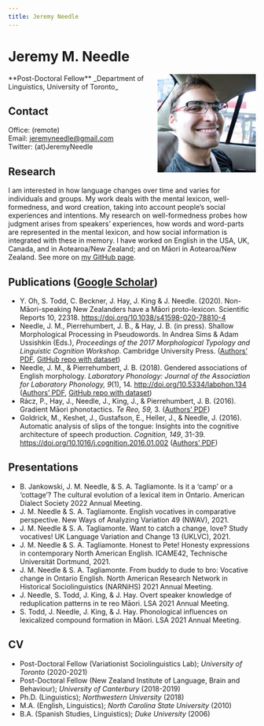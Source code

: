 ```yaml
---
title: Jeremy Needle
---
```

# Jeremy M. Needle
<img src="./jeremy_lo-res.jpeg" style="width: 200px; float: right;" />  
**Post-Doctoral Fellow**  
_Department of Linguistics, University of Toronto_

## Contact
Office: (remote)  
Email: <jeremyneedle@gmail.com>  
Twitter: (at)JeremyNeedle

## Research
I am interested in how language changes over time and varies for individuals and groups. My work deals with the mental lexicon, well-formedness, and word creation, taking into account people’s social experiences and intentions. My research on well-formedness probes how judgment arises from speakers’ experiences, how words and word-parts are represented in the mental lexicon, and how social information is integrated with these in memory. I have worked on English in the USA, UK, Canada, and in Aotearoa/New Zealand; and on Māori in Aotearoa/New Zealand. See more on [my GitHub page](https://github.com/jeremyneedle).

## Publications ([Google Scholar](https://scholar.google.com/citations?user=n9jbZNsAAAAJ&hl=en))
* Y. Oh, S. Todd, C. Beckner, J. Hay, J. King & J. Needle. (2020). Non-Māori-speaking New Zealanders have a Māori proto-lexicon. Scientific Reports 10, 22318. https://doi.org/10.1038/s41598-020-78810-4  
* Needle, J. M., Pierrehumbert, J. B., & Hay, J. B. (in press). Shallow Morphological Processing in Pseudowords. In Andrea Sims & Adam Ussishkin (Eds.), _Proceedings of the 2017 Morphological Typology and Linguistic Cognition Workshop_. Cambridge University Press. ([Authors’ PDF](https://github.com/jeremyneedle/NeedlePierrehumbertHay_Pseudowords/blob/master/pseudowords_mtlc_share.pdf), [GitHub repo with dataset](https://github.com/jeremyneedle/NeedlePierrehumbertHay_Pseudowords))
* Needle, J. M., & Pierrehumbert, J. B. (2018). Gendered associations of English morphology. _Laboratory Phonology: Journal of the Association for Laboratory Phonology, 9_(1), 14. http://doi.org/10.5334/labphon.134 ([Authors’ PDF](https://github.com/jeremyneedle/NeedlePierrehumbert2018_Gendered/blob/master/gender_decomp_inline-images.pdf), [GitHub repo with dataset](https://github.com/jeremyneedle/NeedlePierrehumbert2018_Gendered))
* Rácz, P., Hay, J., Needle, J., King, J., & Pierrehumbert, J. B. (2016). Gradient Māori phonotactics. _Te Reo, 59,_ 3. ([Authors’ PDF](http://www.phon.ox.ac.uk/jpierrehumbert/publications/gradient_maori_phonotactics_te_reo.pdf))
* Goldrick, M., Keshet, J., Gustafson, E., Heller, J., & Needle, J. (2016). Automatic analysis of slips of the tongue: Insights into the cognitive architecture of speech production. _Cognition, 149_, 31-39. https://doi.org/10.1016/j.cognition.2016.01.002 ([Authors’ PDF](http://faculty.wcas.northwestern.edu/matt-goldrick/v2/publications/pdfs/autovot.pdf))

## Presentations  

* B. Jankowski, J. M. Needle, & S. A. Tagliamonte. Is it a ‘camp’ or a ‘cottage’? The cultural evolution of a lexical item in Ontario. American Dialect Society 2022 Annual Meeting.  
* J. M. Needle & S. A. Tagliamonte. English vocatives in comparative perspective. New Ways of Analyzing Variation 49 (NWAV), 2021.  
* J. M. Needle & S. A. Tagliamonte. Want to catch a change, love? Study vocatives! UK Language Variation and Change 13 (UKLVC), 2021.  
* J. M. Needle & S. A. Tagliamonte. Honest to Pete! Honesty expressions in contemporary North American English. ICAME42, Technische Universität Dortmund, 2021.  
* J. M. Needle & S. A. Tagliamonte. From buddy to dude to bro: Vocative change in Ontario English. North American Research Network in Historical Sociolinguistics (NARNiHS) 2021 Annual Meeting.  
* J. Needle, S. Todd, J. King, & J. Hay. Overt speaker knowledge of reduplication patterns in te reo Māori. LSA 2021 Annual Meeting.  
* S. Todd, J. Needle, J. King, & J. Hay. Phonological influences on lexicalized compound formation in Māori. LSA 2021 Annual Meeting.  

## CV
* Post-Doctoral Fellow (Variationist Sociolinguistics Lab); _University of Toronto_ (2020-2021)
* Post-Doctoral Fellow (New Zealand Institute of Language, Brain and Behaviour); _University of Canterbury_ (2018-2019)
* Ph.D. (Linguistics); _Northwestern University_ (2018)
* M.A. (English, Linguistics); _North Carolina State University_ (2010)
* B.A. (Spanish Studies, Linguistics); _Duke University_ (2006)
